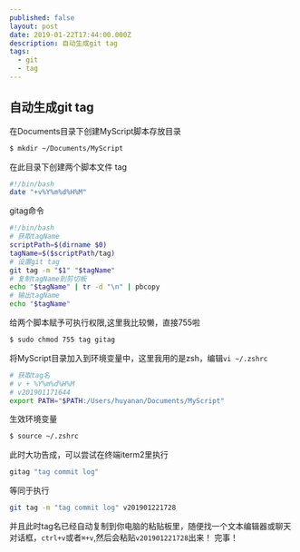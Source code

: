 ```yaml
---
published: false
layout: post
date: 2019-01-22T17:44:00.000Z
description: 自动生成git tag
tags:
  - git
  - tag
---
```

## 自动生成git tag
在Documents目录下创建MyScript脚本存放目录
```bash
$ mkdir ~/Documents/MyScript
```
在此目录下创建两个脚本文件
tag
```bash
#!/bin/bash
date "+v%Y%m%d%H%M"
```

gitag命令
```bash
#!/bin/bash
# 获取tagName
scriptPath=$(dirname $0)
tagName=$($scriptPath/tag)
# 设置git tag
git tag -m "$1" "$tagName"
# 复制tagName到剪切板
echo "$tagName" | tr -d "\n" | pbcopy
# 输出tagName
echo "$tagName"
```

给两个脚本赋予可执行权限,这里我比较懒，直接755啦
```bash
$ sudo chmod 755 tag gitag
```
将MyScript目录加入到环境变量中，这里我用的是zsh，编辑`vi ~/.zshrc`
```bash
# 获取tag名
# v + %Y%m%d%H%M
# v201901171644
export PATH="$PATH:/Users/huyanan/Documents/MyScript"
```
生效环境变量
```bash
$ source ~/.zshrc
```
此时大功告成，可以尝试在终端iterm2里执行
```bash
gitag "tag commit log"
```
等同于执行
```bash
git tag -m "tag commit log" v201901221728
```
并且此时tag名已经自动复制到你电脑的粘贴板里，随便找一个文本编辑器或聊天对话框，`ctrl+v`或者`⌘+v`,然后会粘贴`v201901221728`出来！
完事！
